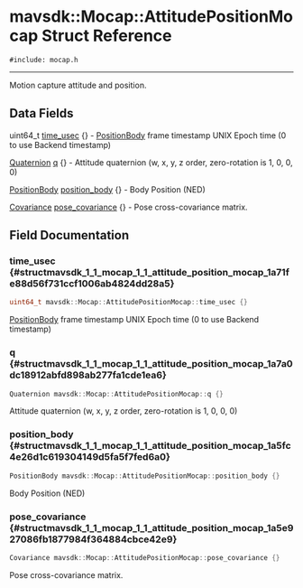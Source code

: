 # mavsdk::Mocap::AttitudePositionMocap Struct Reference
`#include: mocap.h`

----


Motion capture attitude and position. 


## Data Fields


uint64_t [time_usec](#structmavsdk_1_1_mocap_1_1_attitude_position_mocap_1a71fe88d56f731ccf1006ab4824dd28a5) {} - [PositionBody](structmavsdk_1_1_mocap_1_1_position_body.md) frame timestamp UNIX Epoch time (0 to use Backend timestamp)

[Quaternion](structmavsdk_1_1_mocap_1_1_quaternion.md) [q](#structmavsdk_1_1_mocap_1_1_attitude_position_mocap_1a7a0dc18912abfd898ab277fa1cde1ea6) {} - Attitude quaternion (w, x, y, z order, zero-rotation is 1, 0, 0, 0)

[PositionBody](structmavsdk_1_1_mocap_1_1_position_body.md) [position_body](#structmavsdk_1_1_mocap_1_1_attitude_position_mocap_1a5fc4e26d1c619304149d5fa5f7fed6a0) {} - Body Position (NED)

[Covariance](structmavsdk_1_1_mocap_1_1_covariance.md) [pose_covariance](#structmavsdk_1_1_mocap_1_1_attitude_position_mocap_1a5e927086fb1877984f364884cbce42e9) {} - Pose cross-covariance matrix.


## Field Documentation


### time_usec {#structmavsdk_1_1_mocap_1_1_attitude_position_mocap_1a71fe88d56f731ccf1006ab4824dd28a5}

```cpp
uint64_t mavsdk::Mocap::AttitudePositionMocap::time_usec {}
```


[PositionBody](structmavsdk_1_1_mocap_1_1_position_body.md) frame timestamp UNIX Epoch time (0 to use Backend timestamp)


### q {#structmavsdk_1_1_mocap_1_1_attitude_position_mocap_1a7a0dc18912abfd898ab277fa1cde1ea6}

```cpp
Quaternion mavsdk::Mocap::AttitudePositionMocap::q {}
```


Attitude quaternion (w, x, y, z order, zero-rotation is 1, 0, 0, 0)


### position_body {#structmavsdk_1_1_mocap_1_1_attitude_position_mocap_1a5fc4e26d1c619304149d5fa5f7fed6a0}

```cpp
PositionBody mavsdk::Mocap::AttitudePositionMocap::position_body {}
```


Body Position (NED)


### pose_covariance {#structmavsdk_1_1_mocap_1_1_attitude_position_mocap_1a5e927086fb1877984f364884cbce42e9}

```cpp
Covariance mavsdk::Mocap::AttitudePositionMocap::pose_covariance {}
```


Pose cross-covariance matrix.


